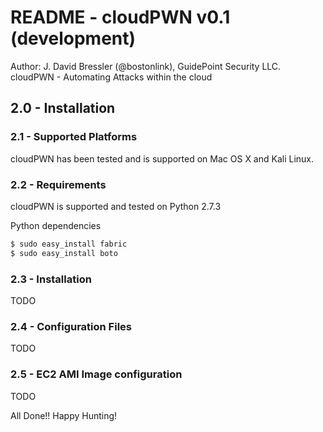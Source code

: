 # README - cloudPWN v0.1 (development)

Author: J. David Bressler (@bostonlink), GuidePoint Security LLC.<br/>
cloudPWN - Automating Attacks within the cloud

## 2.0 - Installation

### 2.1 - Supported Platforms
cloudPWN has been tested and is supported on Mac OS X and Kali Linux.

### 2.2 - Requirements
cloudPWN is supported and tested on Python 2.7.3

Python dependencies

```bash
$ sudo easy_install fabric
$ sudo easy_install boto
```

### 2.3 - Installation
TODO

### 2.4 - Configuration Files
TODO

### 2.5 - EC2 AMI Image configuration
TODO

All Done!!  Happy Hunting!